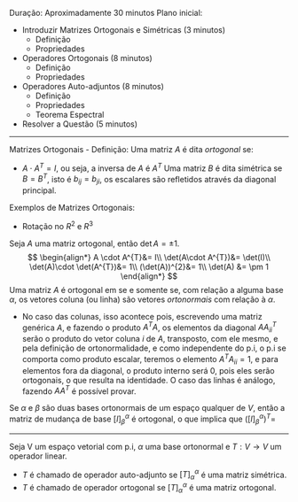 Duração: Aproximadamente $30$ minutos
Plano inicial:
- Introduzir Matrizes Ortogonais e Simétricas (3 minutos)
	- Definição
	- Propriedades
- Operadores Ortogonais (8 minutos)
	- Definição
	- Propriedades
- Operadores Auto-adjuntos (8 minutos)
	- Definição
	- Propriedades
	- Teorema Espectral 
- Resolver a Questão (5 minutos)
___
Matrizes Ortogonais - Definição:
Uma matriz $A$ é dita *ortogonal* se:
- $A \cdot A^{T}=I$, ou seja, a inversa de $A$ é $A^{T}$
Uma matriz $B$ é dita simétrica se $B = B^{T}$, isto é $b_{ij}=b_{ji}$, os escalares são refletidos através da diagonal principal.

Exemplos de Matrizes Ortogonais:
- Rotação no $R^{2}$ e $R^{3}$

Seja $A$ uma matriz ortogonal, então $\det{A} = \pm 1$.
$$
\begin{align*}
A \cdot A^{T}&= I\\
\det(A\cdot A^{T})&= \det(I)\\
\det(A)\cdot \det(A^{T})&= 1\\
(\det(A))^{2}&= 1\\
\det(A) &= \pm 1
\end{align*}
$$
Uma matriz $A$ é ortogonal em se e somente se, com relação a alguma base $\alpha$, os vetores coluna (ou linha) são vetores *ortonormais* com relação à $\alpha$.
- No caso das colunas, isso acontece pois, escrevendo uma matriz genérica $A$, e fazendo o produto $A^{T}A$, os elementos da diagonal $AA^{T}_{ii}$ serão o produto do vetor coluna $i$ de $A$, transposto, com ele mesmo, e pela definição de ortonormalidade, e como independente do p.i, o p.i se comporta como produto escalar, teremos o elemento $A^{T}A_{ii}= 1$, e para elementos fora da diagonal, o produto interno será $0$, pois eles serão ortogonais, o que resulta na identidade. O caso das linhas é análogo, fazendo $AA^{T}$ é possível provar.

Se $\alpha$ e $\beta$ são duas bases ortonormais de um espaço qualquer de $V$, então a matriz de mudança de base $[I]^{\alpha}_{\beta}$ é ortogonal, o que implica que $([I]^{\alpha}_{\beta})^{T}=$
____
Seja V um espaço vetorial com p.i, $\alpha$ uma base ortonormal e $T:V \rightarrow V$ um operador linear.
- $T$ é chamado de operador auto-adjunto se $[T]^{\alpha}_{\alpha}$ é uma matriz simétrica.
- $T$ é chamado de operador ortogonal se $[T]^{\alpha}_{\alpha}$ é uma matriz ortogonal.


